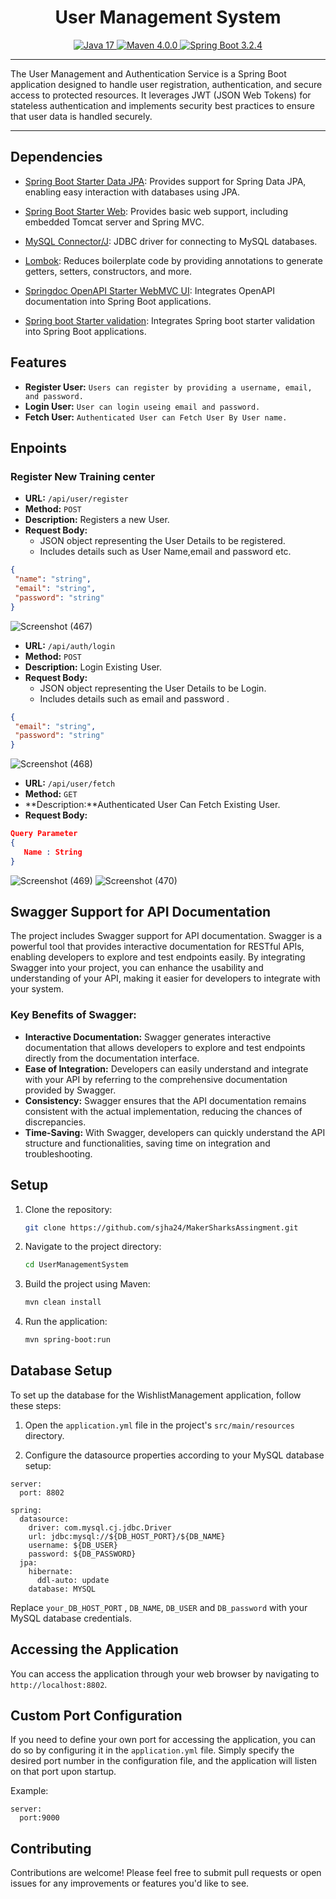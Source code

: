 <h1 align="center">User Management System</h1>

<p align="center">
    <a href="https://www.java.com/" target="_blank">
        <img src="https://img.shields.io/badge/Java-17-red" alt="Java 17">
    </a>
    <a href="https://maven.apache.org/" target="_blank">
        <img src="https://img.shields.io/badge/Maven-4.0.0-blue" alt="Maven 4.0.0">
    </a>
    <a href="https://spring.io/projects/spring-boot" target="_blank">
        <img src="https://img.shields.io/badge/Spring Boot-3.2.4-brightgreen" alt="Spring Boot 3.2.4">
    </a>
</p>

<hr>
The User Management and Authentication Service is a Spring Boot application designed to handle user registration, authentication, and secure access to protected resources. It leverages JWT (JSON Web Tokens) for stateless authentication and implements security best practices to ensure that user data is handled securely.
<hr>

## Dependencies

- [Spring Boot Starter Data JPA](https://mvnrepository.com/artifact/org.springframework.boot/spring-boot-starter-data-jpa): Provides support for Spring Data JPA, enabling easy interaction with databases using JPA.

- [Spring Boot Starter Web](https://mvnrepository.com/artifact/org.springframework.boot/spring-boot-starter-web): Provides basic web support, including embedded Tomcat server and Spring MVC.

- [MySQL Connector/J](https://mvnrepository.com/artifact/com.mysql/mysql-connector-j): JDBC driver for connecting to MySQL databases.

- [Lombok](https://mvnrepository.com/artifact/org.projectlombok/lombok): Reduces boilerplate code by providing annotations to generate getters, setters, constructors, and more.
 
- [Springdoc OpenAPI Starter WebMVC UI](https://mvnrepository.com/artifact/org.springdoc/springdoc-openapi-starter-webmvc-ui): Integrates OpenAPI documentation into Spring Boot applications.

- [Spring boot Starter validation](https://mvnrepository.com/artifact/org.springframework.boot/spring-boot-starter-validation): Integrates Spring boot starter validation into Spring Boot applications.

## Features
  - **Register User:** `Users can register by providing a username, email, and password.`
  - **Login User:** `User can login useing email and password.`
  - **Fetch User:** `Authenticated User can Fetch User By User name.`

## Enpoints

### Register New Training center

- **URL:** `/api/user/register`
- **Method:** `POST`
- **Description:** Registers a new User.
- **Request Body:**
    - JSON object representing the User Details to be registered.
    - Includes details such as User Name,email and password etc.
 ```json
{
  "name": "string",
  "email": "string",
  "password": "string"
}
```
![Screenshot (467)](https://github.com/sjha24/MakerSharksAssingment/assets/98340874/d9f32206-f267-4643-8904-3509220d305c)

- **URL:** `/api/auth/login`
- **Method:** `POST`
- **Description:** Login Existing User.
- **Request Body:**
    - JSON object representing the User Details to be Login.
    - Includes details such as email and password .
 ```json
{
  "email": "string",
  "password": "string"
}
```
![Screenshot (468)](https://github.com/sjha24/MakerSharksAssingment/assets/98340874/dc2d9348-3df6-461a-a62f-0bfcdb2716bf)

- **URL:** `/api/user/fetch`
- **Method:** `GET`
- **Description:**Authenticated User Can Fetch Existing User.
- **Request Body:**
 ```json
Query Parameter
{
    Name : String
}
```

![Screenshot (469)](https://github.com/sjha24/MakerSharksAssingment/assets/98340874/6354a92a-3727-4c06-a592-2361c72655da)
![Screenshot (470)](https://github.com/sjha24/MakerSharksAssingment/assets/98340874/5b1ece9a-5ad3-4f5a-9992-5930bad90395)


## Swagger Support for API Documentation

The project includes Swagger support for API documentation. Swagger is a powerful tool that provides interactive documentation for RESTful APIs, enabling developers to explore and test endpoints easily. By integrating Swagger into your project, you can enhance the usability and understanding of your API, making it easier for developers to integrate with your system.

### Key Benefits of Swagger:
- **Interactive Documentation:** Swagger generates interactive documentation that allows developers to explore and test endpoints directly from the documentation interface.
- **Ease of Integration:** Developers can easily understand and integrate with your API by referring to the comprehensive documentation provided by Swagger.
- **Consistency:** Swagger ensures that the API documentation remains consistent with the actual implementation, reducing the chances of discrepancies.
- **Time-Saving:** With Swagger, developers can quickly understand the API structure and functionalities, saving time on integration and troubleshooting.

## Setup

1. Clone the repository:

   ```bash
   git clone https://github.com/sjha24/MakerSharksAssingment.git
   ```

2. Navigate to the project directory:

   ```bash
   cd UserManagementSystem
   ```
3. Build the project using Maven:

   ```bash
   mvn clean install
   ```

4. Run the application:

   ```bash
   mvn spring-boot:run
   ```
## Database Setup

To set up the database for the WishlistManagement application, follow these steps:

1. Open the `application.yml` file in the project's `src/main/resources` directory.

2. Configure the datasource properties according to your MySQL database setup:
```
server:
  port: 8802

spring:
  datasource:
    driver: com.mysql.cj.jdbc.Driver
    url: jdbc:mysql://${DB_HOST_PORT}/${DB_NAME}
    username: ${DB_USER}
    password: ${DB_PASSWORD}
  jpa:
    hibernate:
      ddl-auto: update
    database: MYSQL
  ```

Replace `your_DB_HOST_PORT` , `DB_NAME`, `DB_USER` and `DB_password` with your MySQL database credentials.

## Accessing the Application

You can access the application through your web browser by navigating to `http://localhost:8802`.

## Custom Port Configuration

If you need to define your own port for accessing the application, you can do so by configuring it in the `application.yml` file. Simply specify the desired port number in the configuration file, and the application will listen on that port upon startup.

Example:
```
server:
  port:9000
```

## Contributing

Contributions are welcome! Please feel free to submit pull requests or open issues for any improvements or features you'd like to see.
